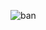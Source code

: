 ![ban](https://user-images.githubusercontent.com/36008397/107682325-f3639180-6c7e-11eb-99fd-625340429e03.png)
